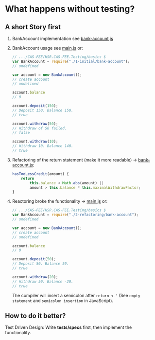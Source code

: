 # What happens without testing?


## A short Story first

1. BankAccount implementation see [bank-account.js](../1-initial/bank-account.js)
2. BankAccount usage see [main.js](../1-initial/main.js) or:
	```javascript
	// .../CAS-FEE/HSR.CAS-FEE.Testing/basics $
	var BankAccount = require("./1-initial/bank-account");
	// undefined

	var account = new BankAccount();
	// create account
	// undefined

	account.balance
	// 0

	account.deposit(150);
	// Deposit 150. Balance 150.
	// true

	account.withdraw(50);
	// Withdraw of 50 failed.
	// false

	account.withdraw(10);
	// Withdraw 10. Balance 140.
	// true
	```

3. Refactoring of the return statement (make it more readable) -> [bank-account.js](./2-refactoring/bank-account.js):
	```javascript
	hasTooLessCredit(amount) {
		return
			this.balance < Math.abs(amount) ||
			amount > this.balance * this.maximalWithdrawFactor;
	}
	```

4. Reactoring broke the functionality -> [main.js](./2-refactoring/main.js) or:
	```javascript
	// .../CAS-FEE/HSR.CAS-FEE.Testing/basics $
	var BankAccount = require("./2-refactoring/bank-account");
	// undefined

	var account = new BankAccount();
	// create account
	// undefined

	account.balance
	// 0

	account.deposit(50);
	// Deposit 50. Balance 50.
	// true

	account.withdraw(20);
	// Withdraw 50. Balance -20.
	// true
	```

	The compiler will insert a semicolon after `return <-'` (See `empty statement` and `semicolon insertion` in JavaScript).


## How to do it better?

Test Driven Design: Write **tests/specs** first, then implement the functionality.
